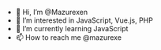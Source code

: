 - 👋 Hi, I’m @Mazurexen
- 👀 I’m interested in JavaScript, Vue.js, PHP
- 🌱 I’m currently learning JavaScript
- 📫 How to reach me @mazurexe

<!---
Mazurexen/Mazurexen is a ✨ special ✨ repository because its `README.md` (this file) appears on your GitHub profile.
You can click the Preview link to take a look at your changes.
--->
